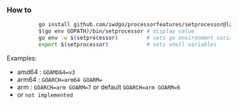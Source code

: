 ### How to

```bash
          go install github.com/iwdgo/processorfeatures/setprocessor@latest
          $(go env GOPATH)/bin/setprocessor # display value
          go env -w $(setprocessor)         # sets go environment variables
          export $(setprocessor)            # sets shell variables
```

Examples:
 
- amd64 : `GOAMD64=v3`
- arm64 : `GOARCH=arm64 GOARM=`
- arm   : `GOARCH=arm GOARM=7` or default `GOARCH=arm GOARM=6`
- or `not implemented`
